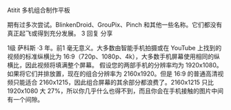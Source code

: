 Atitit 多机组合制作平板


期有过多次尝试。BlinkenDroid、GrouPix、Pinch 和其他一些名称。它们都没有真正起飞或得到充分发展。
3
回复
分享



1级
萨科斯
·3 年。前1
毫无意义。大多数由智能手机拍摄或在 YouTube 上找到的视频的标准纵横比为 16:9（720p、1080p、4k），大多数手机屏幕使用相同的纵横比，因此视频将填满整个屏幕。
假设您的两部手机的分辨率均为 1920x1080。如果将它们并排放置，现在的组合分辨率为 2160x1920。但是 16:9 的普通高清视频只能适合 2160x1215，因此组合屏幕的其余部分都浪费了。2160x1215 只比 1920x1080 大 27%，所以你几乎什么也得不到，而且你会在手机接触的图片中间有一个间隙。


